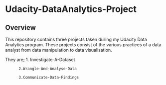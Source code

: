 # Udacity-DataAnalytics-Project

## Overview
This repository contains three projects taken during my Udacity Data Analytics program. These projects consist of the various practices of a data analyst from data manipulation to data visualisation. 

They are; 1. Investigate-A-Dataset

          2.Wrangle-And-Analyse-Data
          
          3.Communicate-Data-Findings
